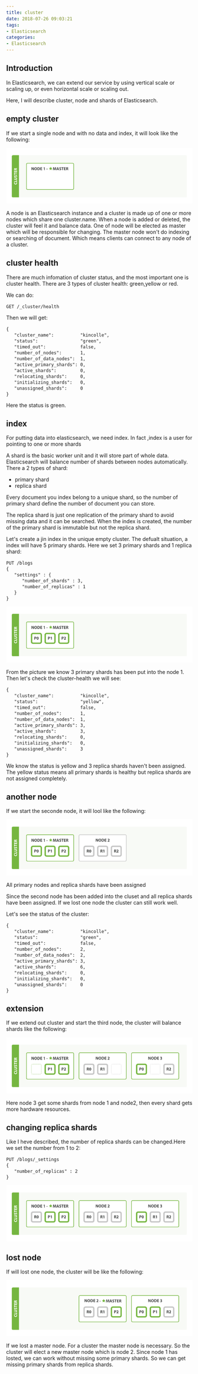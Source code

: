 ```yaml
---
title: cluster
date: 2018-07-26 09:03:21
tags:
- Elasticsearch
categories:
- Elasticsearch
---
```

 
## Introduction
In Elasticsearch, we can extend our service by using vertical scale or scaling up, or even horizontal scale or scaling out.   

Here, I will describe cluster, node and shards of Elasticsearch. 

## empty cluster
If we start a single node and with no data and index, it will look like the following:

![](./Elasticsearch-cluster/1.png)

A node is an Elasticsearch instance and a cluster is made up of one or more nodes which share one cluster.name. When a node is added or deleted, the cluster will feel it and balance data. One of node will be elected as master which will be responsible for changing. The master node won't do indexing or searching of document.  Which means clients can connect to any node of a cluster. 

## cluster health
There are much infomation of cluster status, and the most important one is cluster health. There are 3 types of cluster health: green,yellow or red. 

We can do:

	GET /_cluster/health

Then we will get:

	{
	   "cluster_name":          "kincolle",
	   "status":                "green",
	   "timed_out":             false,
	   "number_of_nodes":       1,
	   "number_of_data_nodes":  1,
	   "active_primary_shards": 0,
	   "active_shards":         0,
	   "relocating_shards":     0,
	   "initializing_shards":   0,
	   "unassigned_shards":     0
	}


Here the status is green.

## index
For putting data into elasticsearch, we need index. In fact ,index is a user for pointing to one or more shards

A shard is the basic worker unit and it will store part of whole data. Elasticsearch will balance number of shards between nodes automatically. There a 2 types of shard:

- primary shard
- replica shard

Every document you index belong to a unique shard, so the number of primary shard define the number of document you can store.

The replica shard is just one replication of the primary shard to avoid missing data and it can be searched. When the index is created, the number of the primary shard is immutable but not the replica shard. 

Let's create a jin index in the unique empty cluster. The defualt situation, a index will have 5 primary shards. Here we set 3 primary shards and 1 replica shard:

	PUT /blogs
	{
	   "settings" : {
	      "number_of_shards" : 3,
	      "number_of_replicas" : 1
	   }
	}

![](./Elasticsearch-cluster/2.png)

From the picture we know 3 primary shards has been put into the node 1. Then let's check the cluster-health we will see:

	{
	   "cluster_name":          "kincolle",
	   "status":                "yellow", 
	   "timed_out":             false,
	   "number_of_nodes":       1,
	   "number_of_data_nodes":  1,
	   "active_primary_shards": 3,
	   "active_shards":         3,
	   "relocating_shards":     0,
	   "initializing_shards":   0,
	   "unassigned_shards":     3
	}


We know the status is yellow and 3 replica shards haven't been assigned. The yellow status means all primary shards is healthy but replica shards are not assigned completely. 

## another node
If we start the seconde node, it will lool like the following:

![](./Elasticsearch-cluster/3.png)

All primary nodes and replica shards have been assigned

Since the second node has been added into the cluset and all replica shards have been assigned. If we lost one node the cluster can still work well.

Let's see the status of the cluster:

	{
	   "cluster_name":          "kincolle",
	   "status":                "green",
	   "timed_out":             false,
	   "number_of_nodes":       2,
	   "number_of_data_nodes":  2,
	   "active_primary_shards": 3,
	   "active_shards":         6,
	   "relocating_shards":     0,
	   "initializing_shards":   0,
	   "unassigned_shards":     0
	}


## extension
If we extend out cluster and start the third node, the cluster will balance shards like the following:
 
![](./Elasticsearch-cluster/4.png)

Here node 3 get some shards from node 1 and node2, then every shard gets more hardware resources.

## changing replica shards

Like I heve described, the number of replica shards can be changed.Here we set the number from 1 to 2:

	PUT /blogs/_settings
	{
	   "number_of_replicas" : 2
	}

![](./Elasticsearch-cluster/5.png)

## lost node
If will lost one node, the cluster will be like the following:

![](./Elasticsearch-cluster/6.png)

If we lost a master node. For a cluster the master node is necessary. So the cluster will elect a new master node which is node 2. Since node 1 has losted, we can work without missing some primary shards. So we can get missing primary shards from replica shards. 
